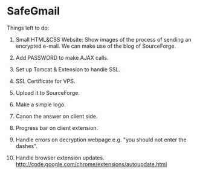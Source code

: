 SafeGmail
=========

Things left to do:

1. Small HTML&CSS Website: 
Show images of the process of sending an encrypted e-mail.
We can make use of the blog of SourceForge.

2. Add PASSWORD to make AJAX calls.

3. Set up Tomcat & Extension to handle SSL. 

4. SSL Certificate for VPS.

5. Upload it to SourceForge.

6. Make a simple logo.

7. Canon the answer on client side. 

8. Progress bar on client extension.

9. Handle errors on decryption webpage e.g. "you should not enter the dashes".

10. Handle browser extension updates.
http://code.google.com/chrome/extensions/autoupdate.html
